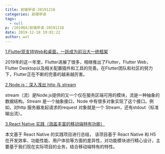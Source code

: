 ```yaml
---
title: 前端早读-20191218
categories: 前端早读
tags:
  - null
p: /2019Q4/前端早读-20191218
date: 2019-12-18 19:01:22
author: wxl
---
```


[1.Flutter现支持Web和桌面，一跃成为前沿大一统框架](https://juejin.im/post/5df8ac5d6fb9a01600533f6b)

2019年的这一年里，Flutter进展了很多，相继推出了Flutter，Flutter Web，Flutter Desktop以及相关配置插件和工具的完善。在Flutter团队和社区的努力下，Flutter正在不断的完善的越来越厉害。

[2.Node.js：深入浅出 http 与 stream](https://juejin.im/post/5df98a4a6fb9a0164b4ee804)

stream（流）是Node.js提供的又一个仅在服务区端可用的模块，流是一种抽象的数据结构。Stream 是一个抽象接口，Node 中有很多对象实现了这个接口。例如，对http 服务器发起请求的request 对象就是一个 Stream，还有stdout（标准输出流）。

[3.React Native 实践（涵盖丰富的移动端特有功能）](https://juejin.im/post/5df8112d51882512591aaf4d)

本文基于 React Native 的实践项目进行总结， 该项目基于 React Native 和 H5 在开发效率、功能性能、用户体验等方面的差异性，对功能模块进行精心设计，主要基于我们现在实际项目的业务，结合移动端特有的特性。